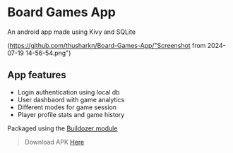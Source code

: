 # Board Games App
An android app made using Kivy and SQLite

(https://github.com/thusharkn/Board-Games-App/"Screenshot from 2024-07-19 14-56-54.png")

## App features
- Login authentication using local db
- User dashbaord with game analytics
- Different modes for game session
- Player profile stats and game history


Packaged using the [Buildozer module](https://buildozer.readthedocs.io/en/latest/)


> Download APK [Here](https://drive.google.com/file/d/1VKOx3hGfA4U375VC4h93dJqGfhs89Evj/view?usp=drive_link)

